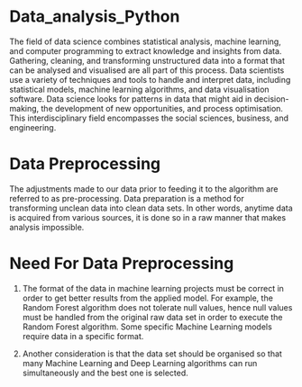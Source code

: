 # Data_analysis_Python
The field of data science combines statistical analysis, machine learning, and computer programming to extract knowledge and insights from data. Gathering, cleaning, and transforming unstructured data into a format that can be analysed and visualised are all part of this process. Data scientists use a variety of techniques and tools to handle and interpret data, including statistical models, machine learning algorithms, and data visualisation software. Data science looks for patterns in data that might aid in decision-making, the development of new opportunities, and process optimisation. This interdisciplinary field encompasses the social sciences, business, and engineering.

# Data Preprocessing
The adjustments made to our data prior to feeding it to the algorithm are referred to as pre-processing. Data preparation is a method for transforming unclean data into clean data sets. In other words, anytime data is acquired from various sources, it is done so in a raw manner that makes analysis impossible.

# Need For Data Preprocessing
1. The format of the data in machine learning projects must be correct in order to get better results from the applied model. For example, the Random Forest algorithm does not tolerate null values, hence null values must be handled from the original raw data set in order to execute the Random Forest algorithm. Some specific Machine Learning models require data in a specific format.

2. Another consideration is that the data set should be organised so that many Machine Learning and Deep Learning algorithms can run simultaneously and the best one is selected.





